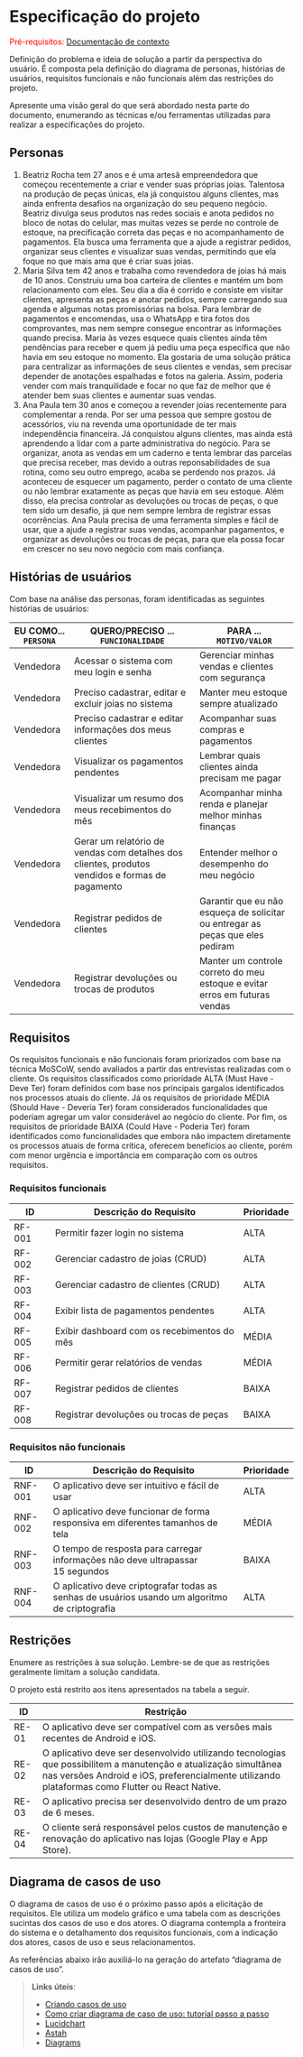 # Especificação do projeto

<span style="color:red">Pré-requisitos: <a href="01-Contexto.md"> Documentação de contexto</a></span>

Definição do problema e ideia de solução a partir da perspectiva do usuário. É composta pela definição do  diagrama de personas, histórias de usuários, requisitos funcionais e não funcionais além das restrições do projeto.

Apresente uma visão geral do que será abordado nesta parte do documento, enumerando as técnicas e/ou ferramentas utilizadas para realizar a especificações do projeto.

## Personas

1. Beatriz Rocha tem 27 anos e é uma artesã empreendedora que começou recentemente a criar e vender suas próprias joias. Talentosa na produção de peças únicas, ela já conquistou alguns clientes, mas ainda enfrenta desafios na organização do seu pequeno negócio. Beatriz divulga seus produtos nas redes sociais e anota pedidos no bloco de notas do celular, mas muitas vezes se perde no controle de estoque, na precificação correta das peças e no acompanhamento de pagamentos. Ela busca uma ferramenta que a ajude a registrar pedidos, organizar seus clientes e visualizar suas vendas, permitindo que ela foque no que mais ama que é criar suas joias.
2. Maria Silva tem 42 anos e trabalha como revendedora de joias há mais de 10 anos. Construiu uma boa carteira de clientes e mantém um bom relacionamento com eles. Seu dia a dia é corrido e consiste em visitar clientes, apresenta as peças e anotar pedidos, sempre carregando sua agenda e algumas notas promissórias na bolsa. Para lembrar de pagamentos e encomendas, usa o WhatsApp e tira fotos dos comprovantes, mas nem sempre consegue encontrar as informações quando precisa. Maria às vezes esquece quais clientes ainda têm pendências para receber e quem já pediu uma peça específica que não havia em seu estoque no momento. Ela gostaria de uma solução prática para centralizar as informações de seus clientes e vendas, sem precisar depender de anotações espalhadas e fotos na galeria. Assim, poderia vender com mais tranquilidade e focar no que faz de melhor que é atender bem suas clientes e aumentar suas vendas.
3. Ana Paula tem 30 anos e começou a revender joias recentemente para complementar a renda. Por ser uma pessoa que sempre gostou de acessórios, viu na revenda uma oportunidade de ter mais independência financeira. Já conquistou alguns clientes, mas ainda está aprendendo a lidar com a parte administrativa do negócio. Para se organizar, anota as vendas em um caderno e tenta lembrar das parcelas que precisa receber, mas devido a outras reponsabilidades de sua rotina, como seu outro emprego, acaba se perdendo nos prazos. Já aconteceu de esquecer um pagamento, perder o contato de uma cliente ou não lembrar exatamente as peças que havia em seu estoque. Além disso, ela precisa controlar as devoluções ou trocas de peças, o que tem sido um desafio, já que nem sempre lembra de registrar essas ocorrências. Ana Paula precisa de uma ferramenta simples e fácil de usar, que a ajude a registrar suas vendas, acompanhar pagamentos, e organizar as devoluções ou trocas de peças, para que ela possa focar em crescer no seu novo negócio com mais confiança. 

## Histórias de usuários

Com base na análise das personas, foram identificadas as seguintes histórias de usuários:

|EU COMO... `PERSONA`| QUERO/PRECISO ... `FUNCIONALIDADE` |PARA ... `MOTIVO/VALOR`                 |
|--------------------|------------------------------------|----------------------------------------|
|Vendedora           |Acessar o sistema com meu login e senha|Gerenciar minhas vendas e clientes com segurança|
|Vendedora           |Preciso cadastrar, editar e excluir joias no sistema|Manter meu estoque sempre atualizado|
|Vendedora           |Preciso cadastrar e editar informações dos meus clientes|Acompanhar suas compras e pagamentos|
|Vendedora           |Visualizar os pagamentos pendentes|Lembrar quais clientes ainda precisam me pagar|
|Vendedora           |Visualizar um resumo dos meus recebimentos do mês|Acompanhar minha renda e planejar melhor minhas finanças|
|Vendedora           |Gerar um relatório de vendas com detalhes dos clientes, produtos vendidos e formas de pagamento|Entender melhor o desempenho do meu negócio|
|Vendedora           |Registrar pedidos de clientes|Garantir que eu não esqueça de solicitar ou entregar as peças que eles pediram|
|Vendedora           |Registrar devoluções ou trocas de produtos|Manter um controle correto do meu estoque e evitar erros em futuras vendas|

## Requisitos

Os requisitos funcionais e não funcionais foram priorizados com base na técnica MoSCoW, sendo avaliados a partir das entrevistas realizadas com o cliente. Os requisitos classificados como prioridade ALTA (Must Have - Deve Ter) foram definidos com base nos principais gargalos identificados nos processos atuais do cliente. Já os requisitos de prioridade MÉDIA (Should Have - Deveria Ter) foram considerados funcionalidades que poderiam agregar um valor considerável ao negócio do cliente. Por fim, os requisitos de prioridade BAIXA (Could Have - Poderia Ter) foram identificados como funcionalidades que embora não impactem diretamente os processos atuais de forma crítica, oferecem benefícios ao cliente, porém com menor urgência e importância em comparação com os outros requisitos.

### Requisitos funcionais

|ID    | Descrição do Requisito  | Prioridade |
|------|-----------------------------------------|----|
|RF-001| Permitir fazer login no sistema | ALTA | 
|RF-002| Gerenciar cadastro de joias (CRUD)   | ALTA |
|RF-003| Gerenciar cadastro de clientes (CRUD)   | ALTA |
|RF-004| Exibir lista de pagamentos pendentes   | ALTA |
|RF-005| Exibir dashboard com os recebimentos do mês   | MÉDIA |
|RF-006| Permitir gerar relatórios de vendas   | MÉDIA |
|RF-007| Registrar pedidos de clientes   | BAIXA |
|RF-008| Registrar devoluções ou trocas de peças  | BAIXA |

### Requisitos não funcionais

|ID     | Descrição do Requisito  |Prioridade |
|-------|-------------------------|----|
|RNF-001| O aplicativo deve ser intuitivo e fácil de usar  | ALTA | 
|RNF-002| O aplicativo deve funcionar de forma responsiva em diferentes tamanhos de tela  |  MÉDIA | 
|RNF-003| O tempo de resposta para carregar informações não deve ultrapassar 15 segundos  |  BAIXA | 
|RNF-004| O aplicativo deve criptografar todas as senhas de usuários usando um algoritmo de criptografia  |  ALTA | 

## Restrições

Enumere as restrições à sua solução. Lembre-se de que as restrições geralmente limitam a solução candidata.

O projeto está restrito aos itens apresentados na tabela a seguir.

|ID| Restrição                                             |
|--|-------------------------------------------------------|
|RE-01 | O aplicativo deve ser compatível com as versões mais recentes de Android e iOS.  |
|RE-02| O aplicativo deve ser desenvolvido utilizando tecnologias que possibilitem a manutenção e atualização simultânea nas versões Android e iOS, preferencialmente utilizando plataformas como Flutter ou React Native.        |
|RE-03| O aplicativo precisa ser desenvolvido dentro de um prazo de 6 meses.  |
|RE-04| O cliente será responsável pelos custos de manutenção e renovação do aplicativo nas lojas (Google Play e App Store). |

## Diagrama de casos de uso

O diagrama de casos de uso é o próximo passo após a elicitação de requisitos. Ele utiliza um modelo gráfico e uma tabela com as descrições sucintas dos casos de uso e dos atores. O diagrama contempla a fronteira do sistema e o detalhamento dos requisitos funcionais, com a indicação dos atores, casos de uso e seus relacionamentos.

As referências abaixo irão auxiliá-lo na geração do artefato “diagrama de casos de uso”.

> **Links úteis**:
> - [Criando casos de uso](https://www.ibm.com/docs/pt-br/engineering-lifecycle-management-suite/design-rhapsody/10.0?topic=cases-creating-use)
> - [Como criar diagrama de caso de uso: tutorial passo a passo](https://gitmind.com/pt/fazer-diagrama-de-caso-uso.html/)
> - [Lucidchart](https://www.lucidchart.com/)
> - [Astah](https://astah.net/)
> - [Diagrams](https://app.diagrams.net/)
